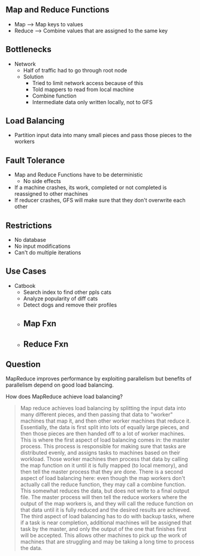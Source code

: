 ## Map and Reduce Functions
- Map --> Map keys to values
- Reduce --> Combine values that are assigned to the same key
## Bottlenecks
- Network
	- Half of traffic had to go through root node 
	- Solution
		- Tried to limit network access because of this
		- Told mappers to read from local machine 
		- Combine function
		- Intermediate data only written locally, not to GFS
## Load Balancing
- Partition input data into many small pieces and pass those pieces to the workers
## Fault Tolerance
 - Map and Reduce Functions have to be deterministic 
	 - No side effects
 - If a machine crashes, its work, completed or not completed is reassigned to other machines
 - If reducer crashes, GFS will make sure that they don't overwrite each other

## Restrictions
- No database
- No input modifications
- Can't do multiple iterations

## Use Cases
- Catbook
	- Search index to find other ppls cats
	- Analyze popularity of diff cats
	- Detect dogs and remove their profiles
	- Map Fxn
		- 
	- Reduce Fxn
		- 
## Question

MapReduce improves performance by exploiting parallelism but benefits of parallelism depend on good load balancing.

How does MapReduce achieve load balancing?

>  Map reduce achieves load balancing by splitting the input data into many different pieces, and then passing that data to "worker" machines that map it, and then other worker machines that reduce it. Essentially, the data is first split into lots of equally large pieces, and then those pieces are then handed off to a lot of worker machines. This is where the first aspect of load balancing comes in: the master process. This process is responsible for making sure that tasks are distributed evenly, and assigns tasks to machines based on their workload. Those worker machines then process that data by calling the map function on it until it is fully mapped (to local memory), and then tell the master process that they are done. There is a second aspect of load balancing here: even though the map workers don't actually call the reduce function, they may call a combine function. This somewhat reduces the data, but does not write to a final output file. The master process will then tell the reduce workers where the output of the map workers is, and they will call the reduce function on that data until it is fully reduced and the desired results are achieved. The third aspect of load balancing has to do with backup tasks, where if a task is near completion, additional machines will be assigned that task by the master, and only the output of the one that finishes first will be accepted. This allows other machines to pick up the work of machines that are struggling and may be taking a long time to process the data.